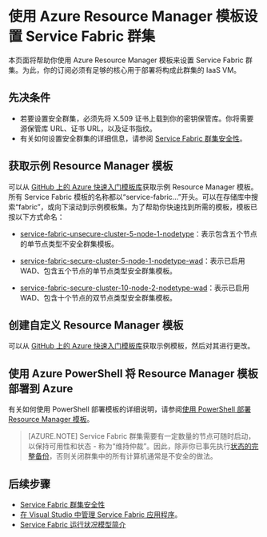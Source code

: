 <properties
   pageTitle="使用 Azure Resource Manager 模板设置 Service Fabric 群集 | Azure"
   description="使用 Azure Resource Manager 模板设置 Service Fabric 群集。"
   services="service-fabric"
   documentationCenter=".net"
   authors="ChackDan"
   manager="timlt"
   editor=""/>

<tags
   ms.service="service-fabric"
   ms.date="05/02/2016"
   wacn.date="07/07/2016"/>


# 使用 Azure Resource Manager 模板设置 Service Fabric 群集

本页面将帮助你使用 Azure Resource Manager 模板来设置 Service Fabric 群集。为此，你的订阅必须有足够的核心用于部署将构成此群集的 IaaS VM。

## 先决条件

- 若要设置安全群集，必须先将 X.509 证书上载到你的密钥保管库。你将需要源保管库 URL、证书 URL，以及证书指纹。
- 有关如何设置安全群集的详细信息，请参阅 [Service Fabric 群集安全性](/documentation/articles/service-fabric-cluster-security/)。

## 获取示例 Resource Manager 模板

可以从 [GitHub 上的 Azure 快速入门模板库](https://github.com/Azure/azure-quickstart-templates)获取示例 Resource Manager 模板。所有 Service Fabric 模板的名称都以“service-fabric...”开头。可以在存储库中搜索“fabric”，或向下滚动到示例模板集。为了帮助你快速找到所需的模板，模板已按以下方式命名：

- [service-fabric-unsecure-cluster-5-node-1-nodetype](https://github.com/Azure/azure-quickstart-templates/tree/master/service-fabric-unsecure-cluster-5-node-1-nodetype)：表示包含五个节点的单节点类型不安全群集模板。

- [service-fabric-secure-cluster-5-node-1-nodetype-wad](https://github.com/Azure/azure-quickstart-templates/tree/master/service-fabric-secure-cluster-5-node-1-nodetype-wad)：表示已启用 WAD、包含五个节点的单节点类型安全群集模板。

- [service-fabric-secure-cluster-10-node-2-nodetype-wad](https://github.com/Azure/azure-quickstart-templates/tree/master/service-fabric-secure-cluster-5-node-1-nodetype-wad)：表示已启用 WAD、包含十个节点的双节点类型安全群集模板。

## 创建自定义 Resource Manager 模板

可以从 [GitHub 上的 Azure 快速入门模板库](https://github.com/Azure/azure-quickstart-templates)获取示例模板，然后对其进行更改。
<!--
2. 可以登录到 Azure 门户预览，然后使用 Service Fabric 门户页来生成可自定义的模板。为此，请执行以下步骤：

    a.登录到 [Azure 门户预览](https://portal.azure.cn/)。

    b.完成[通过 Azure 门户预览创建 Service Fabric 群集](/documentation/articles/service-fabric-cluster-creation-via-portal/)一文中所述的群集创建过程，但不要单击“创建”，而是转到“摘要”并下载模板，如以下屏幕截图所示。

 ![Service Fabric 群集页的屏幕截图，其中显示了用于下载 Resource Manager 模板的链接][DownloadTemplate]
-->
## 使用 Azure PowerShell 将 Resource Manager 模板部署到 Azure

有关如何使用 PowerShell 部署模板的详细说明，请参阅[使用 PowerShell 部署 Resource Manager 模板](/documentation/articles/resource-group-template-deploy/)。

>[AZURE.NOTE] Service Fabric 群集需要有一定数量的节点可随时启动，以保持可用性和状态 - 称为“维持仲裁”。因此，除非你已事先执行[状态的完整备份](/documentation/articles/service-fabric-reliable-services-backup-restore/)，否则关闭群集中的所有计算机通常是不安全的做法。

<!--Every topic should have next steps and links to the next logical set of content to keep the customer engaged-->
## 后续步骤
- [Service Fabric 群集安全性](/documentation/articles/service-fabric-cluster-security/)
- [在 Visual Studio 中管理 Service Fabric 应用程序](/documentation/articles/service-fabric-manage-application-in-visual-studio/)。
- [Service Fabric 运行状况模型简介](/documentation/articles/service-fabric-health-introduction/)

<!--Image references-->
[DownloadTemplate]: ./media/service-fabric-cluster-creation-via-arm/DownloadTemplate.png

<!---HONumber=Mooncake_0523_2016-->